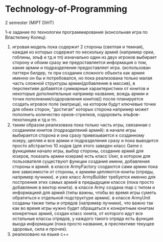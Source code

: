 # Technology-of-Programming
2 semester (MIPT DIHT)

1-е задание по технологии программирования (консольная игра по Властелину Колец):
1. игровая модель пока содержит 2 стороны (светлая и темная),
  каждая из которых содержит по нескольку армий (например орки, гоблины, эльф и тд и тп)
  изначально один из двух игроков выбирает сторону и обоим сразу же предоставляется информация о том, 
  какие армии и подразделения предоставляет игра. (использован паттерн билдер, тк при создании сложного объекта как армия         именно он бы и потребовался, но пока реализована только малая часть сложной структуры армии(добавление в массив), в             перспективе добавятся суммарные характеристики от юнитов и некоторые дополнительные например название, вождь армии и точки     пополнения/оздоровления юнитов))
  после планируется создать игровое поле (матрица), на котором будут ключевые точки для обеих сторон,
  "достигая" которых сторона например может пополнить количество орков-стрелков, оздоровить эльфов-пехотинцев и тд и тп.
2. таким образом реализована пока только часть игры, связанная с созданием юнитов (подразделений армий):
  в начале игры выбирается сторона и она сразу привязывается к созданному юзеру, цепляя и все армии и подразделения сразу 
  и пока выводится просто абстрактно 10 ходов
  (для этого заведен класс Game с функциями начало игры, выбор стороны, создание армий для юзеров, показать армии юзерам)
  есть класс User, в котором для пользователя существуют функции создания имени, добавления стороны и армий.
  в классе ArmyFactory создаются сами армии пока вне зависимости от стороны, к армиям цепляются юниты (отряды, например лучники).
  и уже класс ArmyBuilder требуется именно для построения этих самых армий в предыдущем классе 
  (пока просто добавление в вектор юнита).
  в классе Army создана map с типом и информацией для армий (типы важны, чтобы во время игры суметь обратиться к отдельной 
  подструктуре армии).
  в классе ArmyUnit созданы также типы и отрядов (например лучники), что важно так как во время игры нужно будет обращаться 
  к конкретным юнитам конкретных армий, создан класс юнита, от которого идут все остальные классы отрядов, 
  у каждого такого отряда есть функция выода информации (пока просто название, в преспективе текущее здоровье, сила и прочее).
3. реализовано на языке с++  
  
